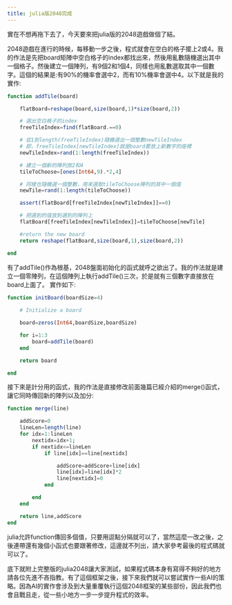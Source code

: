 ```yaml
---
title: julia版2048完成
---
```



實在不想再拖下去了，今天要來把julia版的2048遊戲做個了結。

2048遊戲在進行的時候，每移動一步之後，程式就會在空白的格子擺上2或4。我的作法是先把board矩陣中空白格子的index都找出來，然後用亂數隨機選出其中一個格子。然後建立一個陣列，有9個2和1個4，同樣也用亂數選取其中一個數字。這個的結果是:有90%的機率會選中2，而有10%機率會選中4。以下就是我的實作:

```julia
function addTile(board)

	flatBoard=reshape(board,size(board,1)*size(board,2))

	# 選出空白格子的index
	freeTileIndex=find(flatBoard.==0)

	# 從1到length(freeTileIndex)隨機選出一個整數newTileIndex
	# 即，freeTileIndex[newTileIndex]就是board要放上新數字的座標
	newTileIndex=rand(1:length(freeTileIndex))

	# 建立一個新的陣列放2和4
	tileToChoose=[ones(Int64,9).*2,4]

	# 同樣也隨機選一個整數，用來選取tileToChoose陣列的其中一個值
	newTile=rand(1:length(tileToChoose))

	assert(flatBoard[freeTileIndex[newTileIndex]]==0)

	# 把選到的值放到選到的陣列上
	flatBoard[freeTileIndex[newTileIndex]]=tileToChoose[newTile]

	#return the new board
	return reshape(flatBoard,size(board,1),size(board,2))

end
```

有了addTile()作為根基，2048盤面初始化的函式就呼之欲出了。我的作法就是建立一個零陣列，在這個陣列上執行addTile()三次，於是就有三個數字直接放在board上面了。
實作如下:


```julia
function initBoard(boardSize=4)
	
	# Initialize a board

	board=zeros(Int64,boardSize,boardSize)	

	for i=1:3
		board=addTile(board)
	end

	return board

end
```

接下來是計分用的函式，我的作法是直接修改前面幾篇已經介紹的merge()函式，讓它同時傳回新的陣列以及加分:

```julia
function merge(line)

	addScore=0
	lineLen=length(line)
	for idx=1:lineLen
		nextidx=idx+1;
		if nextidx<=lineLen
			if line[idx]==line[nextidx]

				addScore=addScore+line[idx]
				line[idx]=line[idx]*2
				line[nextidx]=0
			end

		end
	end

	return line,addScore
end
```
julia允許function傳回多個值，只要用逗點分隔就可以了，當然這麼一改之後，之後連帶還有幾個小函式也要跟著修改，這邊就不列出，請大家參考最後的程式碼就可以了。

底下就附上完整版的julia2048讓大家測試，如果程式碼本身有寫得不夠好的地方請各位先進不吝指教。有了這個框架之後，接下來我們就可以嘗試實作一些AI的策略。因為AI的實作會涉及到大量重覆執行這個2048框架的某些部份，因此我們也會且戰且走，從一些小地方一步一步提升程式的效率。





